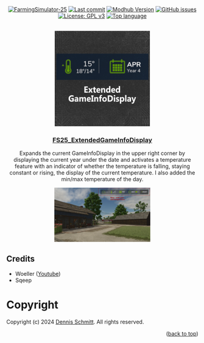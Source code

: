 <a name="readme-top"></a>

<div align="center">

[![FarmingSimulator-25](https://img.shields.io/badge/FarmingSimulator-25-73A302?style=flat-square)](https://www.farming-simulator.com/mods.php?title=fs2025)
[![Last commit](https://img.shields.io/github/last-commit/Peppie84/FS25_ExtendedGameInfoDisplay?style=flat-square&color=important)](https://github.com/Peppie84/FS25_ExtendedGameInfoDisplay/commits/development)
[![Modhub Version](https://img.shields.io/badge/Modhub-v1.1.0.0-green?style=flat-square)](https://www.farming-simulator.com/mod.php?mod_id=306015&title=fs2025)
[![GitHub issues](https://img.shields.io/github/issues/Peppie84/FS25_ExtendedGameInfoDisplay?style=flat-square)](https://github.com/Peppie84/FS25_ExtendedGameInfoDisplay/issues)
[![License: GPL v3](https://img.shields.io/badge/License-GPLv3-blue?style=flat-square)](https://www.gnu.org/licenses/gpl-3.0)
[![Top language](https://img.shields.io/github/languages/top/Peppie84/FS25_ExtendedGameInfoDisplay?style=flat-square&color=blueviolet)](https://github.com/search?q=repo%3APeppie84%FS25_ExtendedGameInfoDisplay++language%3ALua&type=code)


<br />

<a href="waiting-for-modhub">
    <img src="documents/icon_ExGameInfoDisp.png" style="width: 250px;">
</a>

<h3 align="center"><u>FS25_ExtendedGameInfoDisplay</u></h3>

<p align="center">
    Expands the current GameInfoDisplay in the upper right corner by displaying the current year under the date and activates a temperature feature with an indicator of whether the temperature is falling, staying constant or rising, the display of the current temperature. I also added the min/max temperature of the day.
</p>

</div>

<div align='center'>
    <img src="documents/screen2-v1.0.0.0.png" style="width: 50%;">
</div>

## Credits
* Woeller ([Youtube](https://www.youtube.com/@woeller))
* Sqeep

# Copyright
Copyright (c) 2024 [Dennis Schmitt](https://github.com/peppie84).
All rights reserved.

<p align="right">(<a href="#readme-top">back to top</a>)</p>